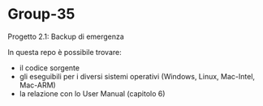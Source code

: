 # Group-35

Progetto 2.1: Backup di emergenza

In questa repo è possibile trovare:
- il codice sorgente
- gli eseguibili per i diversi sistemi operativi (Windows, Linux, Mac-Intel, Mac-ARM)
- la relazione con lo User Manual (capitolo 6)
